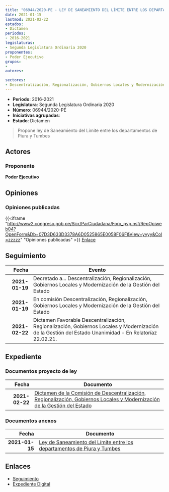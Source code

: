 ```yaml
---
title: "06944/2020-PE - LEY DE SANEAMIENTO DEL LÍMITE ENTRE LOS DEPARTAMENTO DE PIURA Y TUMBES"
date: 2021-01-15
lastmod: 2021-02-22
estados:
- Dictamen
periodos:
- 2016-2021
legislaturas:
- Segunda Legislatura Ordinaria 2020
proponentes:
- Poder Ejecutivo
grupos:
- 
autores:

sectores:
- Descentralización, Regionalización, Gobiernos Locales y Modernización de la Gestión del Estado
---
```

- **Periodo**: 2016-2021
- **Legislatura**: Segunda Legislatura Ordinaria 2020
- **Número**: 06944/2020-PE
- **Iniciativas agrupadas**: 
- **Estado**: Dictamen

> Propone ley de Saneamiento del Límite entre los departamentos de Piura y Tumbes


## Actores

### Proponente

**Poder Ejecutivo**

## Opiniones

### Opiniones publicadas

{{<iframe "http://www2.congreso.gob.pe/Sicr/ParCiudadana/Foro_pvp.nsf/RepOpiweb04?OpenForm&Db=07D3D633D3378A6D0525865E0058F06F&View=yyyy&Col=zzzzz" "Opiniones publicadas" >}}
[Enlace](http://www2.congreso.gob.pe/Sicr/ParCiudadana/Foro_pvp.nsf/RepOpiweb04?OpenForm&Db=07D3D633D3378A6D0525865E0058F06F&View=yyyy&Col=zzzzz)


## Seguimiento

| Fecha | Evento |
|------:|--------|
| **2021-01-19** | Decretado a... Descentralización, Regionalización, Gobiernos Locales y Modernización de la Gestión del Estado |
| **2021-01-19** | En comisión Descentralización, Regionalización, Gobiernos Locales y Modernización de la Gestión del Estado |
| **2021-02-22** | Dictamen Favorable Descentralización, Regionalización, Gobiernos Locales y Modernización de la Gestión del Estado Unanimidad - En Relatoríaz 22.02.21. |

## Expediente

### Documentos proyecto de ley

| Fecha | Documento |
|------:|-----------|
| **2021-02-22** | [Dictamen de la Comisión de Descentralización, Regionalización, Gobiernos Locales y Modernización de la Gestión del Estado](http://www.leyes.congreso.gob.pe/Documentos/2016_2021/Dictamenes/Proyectos_de_Ley/06944DC08MAY20210222.pdf) |

### Documentos anexos

| Fecha | Documento |
|------:|-----------|
| **2021-01-15** | [Ley de Saneamiento del Límite entre los departamentos de Piura y Tumbes](http://www.leyes.congreso.gob.pe/Documentos/2016_2021/Proyectos_de_Ley_y_de_Resoluciones_Legislativas/PL06944-20210115.pdf) |

## Enlaces

- [Seguimiento](http://www2.congreso.gob.pe/Sicr/TraDocEstProc/CLProLey2016.nsf/f7fff46988ca05b1052578e100829cc7/a0ebe6a47b4778b90525865e005b87e4?OpenDocument)
- [Expediente Digital](http://www2.congreso.gob.pe/Sicr/TraDocEstProc/Expvirt_2011.nsf/visbusqptramdoc1621/06944?opendocument)

